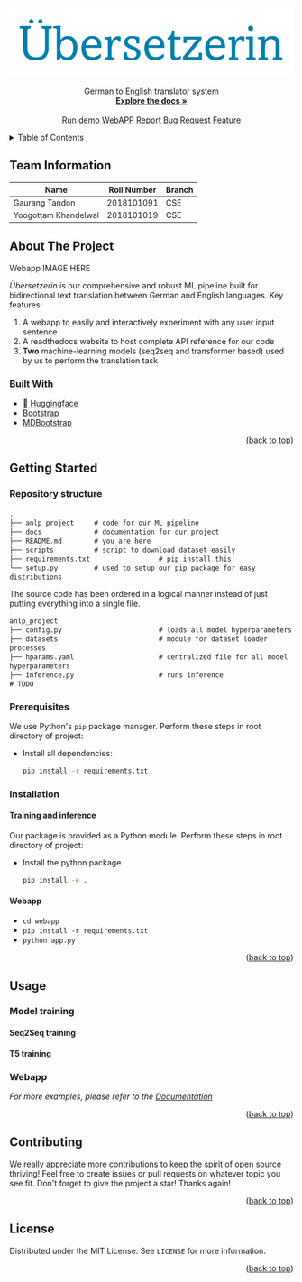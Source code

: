 <div align="center">
  <img src="docs/logo_transparent.png" alt="Our project logo" title="'Translator' in German" /><br>
  <p>
      German to English translator system
      <br />
      <a href="READTHEDOCS"><strong>Explore the docs »</strong></a>
      <br />
      <br />
      <a href="https://github.com/othneildrew/Best-README-Template">Run demo WebAPP</a>
      <a href="https://github.com/yoogottamk/anlp-project-nmt/issues/new">Report Bug</a>
      <a href="https://github.com/yoogottamk/anlp-project-nmt/issues/new">Request Feature</a>
  </p>
</div>

<!--
Uncomment when repo public
[![Contributors][contributors-shield]][contributors-url]
[![Stargazers][stars-shield]][stars-url]
[![MIT License][license-shield]][license-url]
-->

<!-- TABLE OF CONTENTS -->
<details>
  <summary>Table of Contents</summary>
  <ol>
    <li>
      <a href="#team-information">Team Information</a>
    </li>
    <li>
      <a href="#about-the-project">About The Project</a>
      <ul>
        <li><a href="#built-with">Built With</a></li>
      </ul>
    </li>
    <li>
      <a href="#getting-started">Getting Started</a>
      <ul>
        <li><a href="#prerequisites">Prerequisites</a></li>
        <li><a href="#installation">Installation</a></li>
      </ul>
    </li>
    <li><a href="#usage">Usage</a></li>
    <li><a href="#roadmap">Roadmap</a></li>
    <li><a href="#contributing">Contributing</a></li>
    <li><a href="#license">License</a></li>
    <li><a href="#contact">Contact</a></li>
    <li><a href="#acknowledgments">Acknowledgments</a></li>
  </ol>
</details>

## Team Information
| Name | Roll Number| Branch |
| --- | --- | --- |
| Gaurang Tandon | 2018101091 | CSE |
| Yoogottam Khandelwal | 2018101019 | CSE |

<!-- ABOUT THE PROJECT -->
## About The Project

Webapp IMAGE HERE

_Übersetzerin_ is our comprehensive and robust ML pipeline built for bidirectional text translation between German and English languages. Key features:

1. A webapp to easily and interactively experiment with any user input sentence
2. A readthedocs website to host complete API reference for our code
3. **Two** machine-learning models (seq2seq and transformer based) used by us to perform the translation task

### Built With

* [🤗 Huggingface](https://huggingface.co/)
* [Bootstrap](https://getbootstrap.com)
* [MDBootstrap](https://mdbootstrap.com/)

<p align="right">(<a href="#top">back to top</a>)</p>

<!-- GETTING STARTED -->
## Getting Started

### Repository structure

```
.
├── anlp_project     # code for our ML pipeline
├── docs             # documentation for our project
├── README.md        # you are here
├── scripts          # script to download dataset easily
├── requirements.txt                 # pip install this
└── setup.py         # used to setup our pip package for easy distributions
```

The source code has been ordered in a logical manner instead of just putting everything into a single file.

```
anlp_project
├── config.py                        # loads all model hyperparameters
├── datasets                         # module for dataset loader processes
├── hparams.yaml                     # centralized file for all model hyperparameters
├── inference.py                     # runs inference
# TODO
```

### Prerequisites

We use Python's `pip` package manager. Perform these steps in root directory of project:

* Install all dependencies:
  ```sh
  pip install -r requirements.txt
  ```

### Installation

#### Training and inference

Our package is provided as a Python module. Perform these steps in root directory of project:

* Install the python package
  ```sh
  pip install -e .
  ```

#### Webapp

* `cd webapp`
* `pip install -r requirements.txt`
* `python app.py`

<p align="right">(<a href="#top">back to top</a>)</p>

<!-- USAGE EXAMPLES -->
## Usage

### Model training

#### Seq2Seq training
#### T5 training

### Webapp

_For more examples, please refer to the [Documentation](https://example.com)_

<p align="right">(<a href="#top">back to top</a>)</p>


<!-- CONTRIBUTING -->
## Contributing

We really appreciate more contributions to keep the spirit of open source thriving!  Feel free to create issues or pull requests on whatever topic you see fit. Don't forget to give the project a star! Thanks again!

<p align="right">(<a href="#top">back to top</a>)</p>


<!-- LICENSE -->
## License

Distributed under the MIT License. See `LICENSE` for more information.

<p align="right">(<a href="#top">back to top</a>)</p>

[contributors-shield]: https://img.shields.io/github/contributors/yoogottamk/anlp-project-nmt?style=for-the-badge
[contributors-url]: https://github.com/yoogottamk/anlp-project-nmt/graphs/contributors
[stars-shield]: https://img.shields.io/github/stars/yoogottamk/anlp-project-nmt?style=for-the-badge
[stars-url]: https://github.com/yoogottamk/anlp-project-nmt/stargazers
[license-shield]: https://img.shields.io/github/license/yoogottamk/anlp-project-nmt?style=for-the-badge
[license-url]: https://github.com/yoogottamk/anlp-project-nmt/blob/master/LICENSE.txt

